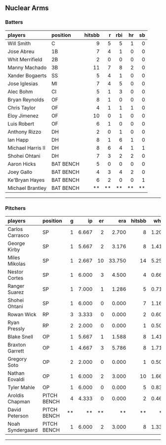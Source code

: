 ## Nuclear Arms

### Batters

 
|players           |position  | hitsbb|  r| rbi| hr| sb| 
|:-----------------|:---------|------:|--:|---:|--:|--:| 
|Will Smith        |C         |      9|  5|   5|  1|  0| 
|Jose Abreu        |1B        |      7|  4|   1|  0|  0| 
|Whit Merrifield   |2B        |      2|  0|   0|  0|  0| 
|Manny Machado     |3B        |     11|  7|   8|  2|  0| 
|Xander Bogaerts   |SS        |      5|  4|   1|  0|  0| 
|Jose Iglesias     |MI        |      7|  4|   5|  0|  0| 
|Alec Bohm         |CI        |      5|  1|   3|  0|  0| 
|Bryan Reynolds    |OF        |      8|  1|   0|  0|  0| 
|Chris Taylor      |OF        |      4|  1|   1|  1|  0| 
|Eloy Jimenez      |OF        |     10|  0|   1|  0|  0| 
|Luis Robert       |OF        |      6|  1|   0|  0|  0| 
|Anthony Rizzo     |DH        |      2|  0|   1|  0|  0| 
|Ian Happ          |DH        |      8|  1|   6|  1|  0| 
|Michael Harris II |DH        |      8|  6|   4|  1|  1| 
|Shohei Ohtani     |DH        |      7|  3|   2|  2|  0| 
|Aaron Hicks       |BAT BENCH |      5|  0|   0|  0|  0| 
|Joey Gallo        |BAT BENCH |      4|  3|   4|  2|  0| 
|Ke'Bryan Hayes    |BAT BENCH |      6|  2|   0|  0|  1| 
|Michael Brantley  |BAT BENCH |     **| **|  **| **| **| 


* * *

### Pitchers

 
|players          |position    |  g|    ip| er|    era| hitsbb|  whip| so|  w| sv| 
|:----------------|:-----------|--:|-----:|--:|------:|------:|-----:|--:|--:|--:| 
|Carlos Carrasco  |SP          |  1| 6.667|  2|  2.700|      8| 1.200|  9|  1|  0| 
|George Kirby     |SP          |  1| 5.667|  2|  3.176|      8| 1.412|  5|  1|  0| 
|Miles Mikolas    |SP          |  1| 2.667| 10| 33.750|     14| 5.250|  2|  0|  0| 
|Nestor Cortes    |SP          |  1| 6.000|  3|  4.500|      4| 0.667| 10|  0|  0| 
|Ranger Suarez    |SP          |  1| 7.000|  1|  1.286|      5| 0.714|  4|  0|  0| 
|Shohei Ohtani    |SP          |  1| 6.000|  0|  0.000|      7| 1.167|  5|  1|  0| 
|Rowan Wick       |RP          |  3| 3.333|  0|  0.000|      2| 0.600|  6|  0|  3| 
|Ryan Pressly     |RP          |  2| 2.000|  0|  0.000|      1| 0.500|  5|  0|  1| 
|Blake Snell      |OP          |  1| 5.667|  1|  1.588|      8| 1.412|  8|  0|  0| 
|Braxton Garrett  |OP          |  1| 4.667|  3|  5.786|      8| 1.714|  3|  0|  0| 
|Gregory Soto     |OP          |  2| 2.000|  0|  0.000|      1| 0.500|  1|  0|  0| 
|Nathan Eovaldi   |OP          |  1| 6.000|  2|  3.000|     10| 1.667|  3|  0|  0| 
|Tyler Mahle      |OP          |  1| 6.000|  0|  0.000|      5| 0.833|  6|  1|  0| 
|Aroldis Chapman  |PITCH BENCH |  4| 4.333|  0|  0.000|      2| 0.462|  5|  1|  0| 
|David Peterson   |PITCH BENCH | **|    **| **|     **|     **|    **| **| **| **| 
|Noah Syndergaard |PITCH BENCH |  1| 6.000|  2|  3.000|      8| 1.333|  4|  0|  0| 


* * *



